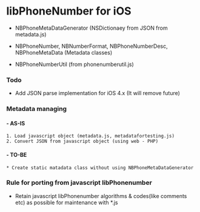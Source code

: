 # libPhoneNumber for iOS
* NBPhoneMetaDataGenerator (NSDictionaey from JSON from metadata.js)
* NBPhoneNumber, NBNumberFormat, NBPhoneNumberDesc, NBPhoneMetaData (Metadata classes) 

* NBPhoneNumberUtil (from phonenumberutil.js)

### Todo
* Add JSON parse implementation for iOS 4.x (It will remove future)

### Metadata managing
#### - AS-IS
    1. Load javascript object (metadata.js, metadatafortesting.js)
    2. Convert JSON from javascript object (using web - PHP)

#### - TO-BE
    * Create static matadata class without using NBPhoneMetaDataGenerator

### Rule for porting from javascript libPhonenumber
* Retain javascript libPhonenumber algorithms & codes(like comments etc) as possible for maintenance with *.js
